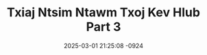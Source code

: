 ---
layout: movie-video-data
date: 2025-03-01 21:25:08 -0924
categories: movie

# Site Attributes
title: "Txiaj Ntsim Ntawm Txoj Kev Hlub Part 3"
permalink: "/movie/Txiaj_Ntsim_Ntawm_Txoj_Kev_Hlub_Part_3"

# Movie Attributes
synopsis: ""
producer: "Xaivong Thoj, Meej Thoj"
director: "Xaivong Thoj, Meej Thoj"
writer: "Xaivong Thoj"
video_link: "https://youtu.be/ydUNsKyySzs?si=VQujhRfQKx19M_gV"
genre: "Drama"
year: "2007"
release_type: "VHS"
storage: "Center for Hmong Studies"
thumbnail: "/assets/images/movie_thumbnails/Txiaj Ntsim Ntawm Txoj Kev Hlub Part 3.jpeg"
publishing_company: "Diamond Frame Production"

# Sequels + Parts
base_movie: "Txiaj Ntsim Ntawm Txoj Kev Hlub Part 1"
total_parts: 3
sequel: ""

# Movie Cast
cast:
- name: "Xaivong Thao"
- name: "Ntshiab Hawj"
- name: "Ntxhais Tsab"
- name: "Eb Lauj"
- name: "Meej Thoj"
- name: "Mos Vaj"
- name: "Cua Yaj"
- name: "Npis Yaj"
---